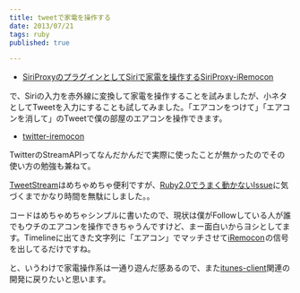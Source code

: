 ```yaml
---
title: tweetで家電を操作する
date: 2013/07/21
tags: ruby
published: true

---
```


- [SiriProxyのプラグインとしてSiriで家電を操作するSiriProxy-iRemocon](http://blog.katsuma.tv/2013/01/siriproxy-iremocon.html)

で、Siriの入力を赤外線に変換して家電を操作することを試みましたが、小ネタとしてTweetを入力にすることも試してみました。「エアコンをつけて」「エアコンを消して」のTweetで僕の部屋のエアコンを操作できます。

- [twitter-iremocon](https://github.com/katsuma/twitter-iremocon)

TwitterのStreamAPIってなんだかんだで実際に使ったことが無かったのでその使い方の勉強も兼ねて。

[TweetStream](https://github.com/tweetstream/tweetstream)はめちゃめちゃ便利ですが、[Ruby2.0でうまく動かないIssue](https://github.com/tweetstream/tweetstream/issues/117)に気づくまでかなり時間を無駄にしました。。

コードはめちゃめちゃシンプルに書いたので、現状は僕がFollowしている人が誰でもウチのエアコンを操作できちゃうんですけど、まー面白いからヨシとしてます。Timelineに出てきた文字列に「エアコン」でマッチさせて<a href="http://www.amazon.co.jp/gp/product/B0053BXBVG/ref=as_li_ss_tl?ie=UTF8&camp=247&creative=7399&creativeASIN=B0053BXBVG&linkCode=as2&tag=katsumatv-22">iRemocon</a><img src="http://ir-jp.amazon-adsystem.com/e/ir?t=katsumatv-22&l=as2&o=9&a=B0053BXBVG" width="1" height="1" border="0" alt="" style="border:none !important; margin:0px !important;" />の信号を出してるだけですね。

と、いうわけで家電操作系は一通り遊んだ感あるので、また[itunes-client](https://github.com/katsuma/itunes-client)関連の開発に戻りたいと思います。


